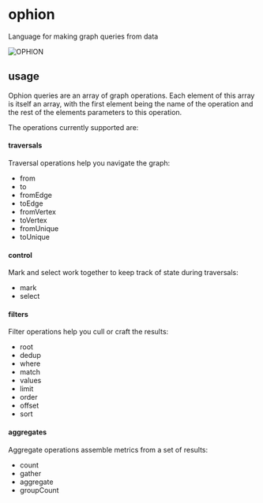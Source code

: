 # ophion

Language for making graph queries from data

![OPHION](https://github.com/bmeg/ophion/blob/master/resources/public/img/ophion.png)

## usage

Ophion queries are an array of graph operations. Each element of this array is itself an array, with the first element being the name of the operation and the rest of the elements parameters to this operation.

The operations currently supported are:

#### traversals

Traversal operations help you navigate the graph:

* from
* to
* fromEdge
* toEdge
* fromVertex
* toVertex
* fromUnique
* toUnique

#### control

Mark and select work together to keep track of state during traversals:

* mark
* select

#### filters

Filter operations help you cull or craft the results:

* root
* dedup
* where
* match
* values
* limit
* order
* offset
* sort

#### aggregates

Aggregate operations assemble metrics from a set of results:

* count
* gather
* aggregate
* groupCount

